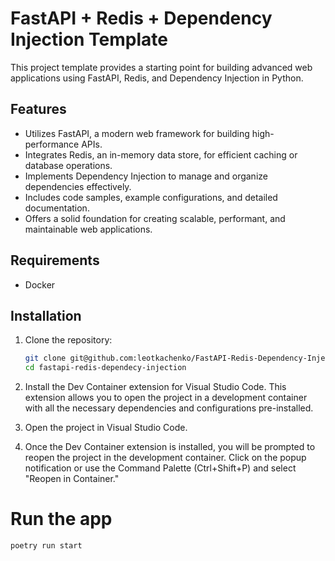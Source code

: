 # FastAPI + Redis + Dependency Injection Template

This project template provides a starting point for building advanced web applications using FastAPI, Redis, and Dependency Injection in Python.

## Features

- Utilizes FastAPI, a modern web framework for building high-performance APIs.
- Integrates Redis, an in-memory data store, for efficient caching or database operations.
- Implements Dependency Injection to manage and organize dependencies effectively.
- Includes code samples, example configurations, and detailed documentation.
- Offers a solid foundation for creating scalable, performant, and maintainable web applications.

## Requirements

- Docker

## Installation

1. Clone the repository:

   ```bash
   git clone git@github.com:leotkachenko/FastAPI-Redis-Dependency-Injection.git
   cd fastapi-redis-dependecy-injection

3. Install the Dev Container extension for Visual Studio Code. This extension allows you to open the project in a   development container with all the necessary dependencies and configurations pre-installed.
4. Open the project in Visual Studio Code.
5. Once the Dev Container extension is installed, you will be prompted to reopen the project in the development container. Click on the popup notification or use the Command Palette (Ctrl+Shift+P) and select "Reopen in Container."

# Run the app
   ``` bash
   poetry run start
